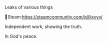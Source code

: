 Leaks of various things

📍Steam:https://steamcommunity.com/id/lixyyy/




Independent work, showing the truth.



In God's peace.
